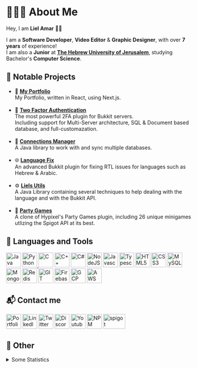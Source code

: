 # 👨🏻‍💻 About Me
Hey, I am <b>Liel Amar</b> 👋🏽

I am a <b>Software Developer</b>, <b>Video Editor</b> & <b>Graphic Designer</b>, with over <b>7 years</b> of experience!<br>
I am also a <b>Junior</b> at <b>[The Hebrew University of Jerusalem](https://en.huji.ac.il/en)</b>, studying Bachelor's <b>Computer Science</b>.


## 📝 Notable Projects
- 📁 [**My Portfolio**](https://github.com/LielAmar/portfolio)
    <br>My Portfolio, written in React, using Next.js.
    <br><br>
- 🔐 [**Two Factor Authentication**](https://github.com/LielAmar/2FA)
    <br>The most powerful 2FA plugin for Bukkit servers.
    <br>Including support for Multi-Server architecture, SQL & Document based database, and full-customazation.
    <br><br>
- 🔌 [**Connections Manager**](https://github.com/LielAmar/Connections-Manager)
    <br>A Java library to work with and sync multiple databases.
    <br><br>
- 🌐 [**Language Fix**](https://github.com/LielAmar/LanguageFix)
    <br>An advanced Bukkit plugin for fixing RTL issues for languages such as Hebrew & Arabic.
    <br><br>
- ⚙ [**Liels Utils**](https://github.com/LielAmar/LielsUtils)
    <br>A Java Library containing several techniques to help dealing with the language and with the Bukkit API.
    <br><br>
- 🎉 [**Party Games**](https://github.com/LielAmar/Party-Games)
    <br>A clone of Hypixel's Party Games plugin, including 26 unique minigames utlizing the Spigot API at its best.

## 🔨 Languages and Tools
<div align="left">
    <a href="https://www.java.com/en/"><img alt="Java" width="40" height="40" src="https://cdn.jsdelivr.net/gh/devicons/devicon/icons/java/java-original.svg"/></a>
    <a href="https://www.python.org/"><img alt="Python" width="40" height="40" src="https://cdn.jsdelivr.net/gh/devicons/devicon/icons/python/python-original.svg"/>
    <a href="https://en.wikipedia.org/wiki/C_(programming_language)#:~:text=C%20(%2F%CB%88si%CB%90%2F,capabilities%20of%20the%20targeted%20CPUs."><img alt="C" width="40" height="40" src="https://cdn.jsdelivr.net/gh/devicons/devicon/icons/c/c-original.svg"/></a>
    <a href="https://en.wikipedia.org/wiki/C%2B%2B"><img alt="C++" width="40" height="40" src="https://cdn.jsdelivr.net/gh/devicons/devicon/icons/cplusplus/cplusplus-original.svg"/></a>
    <a href="https://en.wikipedia.org/wiki/C_Sharp_(programming_language)"><img alt="C#" width="40" height="40" src="https://cdn.jsdelivr.net/gh/devicons/devicon/icons/csharp/csharp-original.svg"/></a>
    <a href="https://nodejs.org/en/"><img alt="NodeJS" width="40" height="40" src="https://cdn.jsdelivr.net/gh/devicons/devicon/icons/nodejs/nodejs-original.svg"/></a>
    <a href="https://en.wikipedia.org/wiki/JavaScript"><img alt="Javascript" width="40" height="40" src="https://cdn.jsdelivr.net/gh/devicons/devicon/icons/javascript/javascript-original.svg"/></a>
    <a href="https://www.typescriptlang.org/"><img alt="Typescript" width="40" height="40" src="https://cdn.jsdelivr.net/gh/devicons/devicon/icons/typescript/typescript-original.svg"/></a>
    <a href="https://en.wikipedia.org/wiki/HTML5"><img alt="HTML5" width="40" height="40" src="https://cdn.jsdelivr.net/gh/devicons/devicon/icons/html5/html5-original.svg"/></a>
    <a href="https://en.wikipedia.org/wiki/CSS"><img alt="CSS3" width="40" height="40" src="https://cdn.jsdelivr.net/gh/devicons/devicon/icons/css3/css3-original.svg"/></a>
    <a href="https://www.mysql.com/"><img alt="MySQL" width="40" height="40" src="https://cdn.jsdelivr.net/gh/devicons/devicon/icons/mysql/mysql-original.svg"/></a>
    <a href="https://www.mongodb.com/"><img alt="MongoDB" width="40" height="40" src="https://cdn.jsdelivr.net/gh/devicons/devicon/icons/mongodb/mongodb-original.svg"/></a>
    <a href="https://redis.io/"><img alt="Redis" width="40" height="40" src="https://cdn.jsdelivr.net/gh/devicons/devicon/icons/redis/redis-original.svg"/></a>
    <a href="https://git-scm.com/"><img alt="GIT" width="40" height="40" src="https://cdn.jsdelivr.net/gh/devicons/devicon/icons/git/git-plain.svg"/></a>
    <a href="https://firebase.google.com/"><img alt="Firebase" width="40" height="40" src="https://raw.github.com/LielAmar/Portfolio/master/public/svgs/firebase.svg"/></a>
    <a href="https://cloud.google.com/"><img alt="GCP" width="40" height="40" src="https://raw.github.com/LielAmar/Portfolio/master/public/svgs/gcp.svg"/></a>
    <a href="https://aws.amazon.com/"><img alt="AWS" width="40" height="40" src="https://cdn.jsdelivr.net/gh/devicons/devicon/icons/amazonwebservices/amazonwebservices-original.svg"/></a>
</div>

## 📬 Contact me
<div align="left">
  <a href="https://lielamar.com"><img alt="Portfolio" width="40" height="40" src="https://raw.github.com/LielAmar/Portfolio/master/public/images/logo.webp"/></a>
  <a href="https://linkedin.com/in/liel-amar/"><img alt="LinkedIn" width="40" height="40" src="https://cdn.jsdelivr.net/gh/devicons/devicon/icons/linkedin/linkedin-original.svg"/></a>
  <a href="https://twitter.com/IamLielAmar"><img alt="Twitter" width="40" height="40" src="https://cdn.jsdelivr.net/gh/devicons/devicon/icons/twitter/twitter-original.svg"/></a>
<a href="https://discord.gg/NzgBrqR"><img alt="Discord" width="40" height="40" src="https://raw.github.com/LielAmar/Portfolio/master/public/svgs/discord.svg"/></a>
  <a href="https://youtube.com/c/LielAmar"><img alt="Youtube" width="40" height="40" src="https://raw.github.com/LielAmar/Portfolio/master/public/svgs/youtube_colored.svg"/></a>
  <a href="https://npmjs.com/~lielamar"><img alt="NPM" width="40" height="40" src="https://cdn.jsdelivr.net/gh/devicons/devicon/icons/npm/npm-original-wordmark.svg"/></a>
  <a href="https://spigotmc.org/members/446937/"> <img alt="spigot" width="60" height="40" src="https://raw.github.com/LielAmar/Portfolio/master/public/images/spigot.png"/></a>
</div>


## 🌟 Other
<details>
  <summary>Some Statistics</summary>
  <div align="center">
    <img height="175rem" alt="GitHub Stats" src="https://github-readme-stats.vercel.app/api?username=LielAmar&count_private=true&show_icons=true&theme=dark" />&nbsp;&nbsp;&nbsp;
    &nbsp;&nbsp;
    <img height="175rem" alt="GitHub Language Stats" src="https://github-readme-stats.vercel.app/api/top-langs/?username=LielAmar&theme=dark&layout=compact&langs_count=6" />&nbsp;&nbsp;&nbsp;
  </div>
</details>
